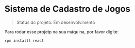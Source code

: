 # Sistema de Cadastro de Jogos</h1>
> Status do projeto: Em desenvolvimento

Para rodar esse projetp na sua máquina, por favor digite:

```
rpm installl react
```
